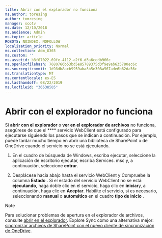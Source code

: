 ```yaml
---
title: Abrir con el explorador no funciona
ms.author: toresing
author: tomresing
manager: scotv
ms.date: 12/10/2018
ms.audience: Admin
ms.topic: article
ROBOTS: NOINDEX, NOFOLLOW
localization_priority: Normal
ms.collection: Adm_O365
ms.custom: ''
ms.assetid: b8f07022-69fe-4112-a2f6-d3a6cedb966c
ms.openlocfilehash: 7680766b53bd5e85789375d3f9e9ab635780ec6c
ms.sourcegitcommit: 1d98db8acb9959aba3b5e308a567ade6b62da56c
ms.translationtype: MT
ms.contentlocale: es-ES
ms.lasthandoff: 08/22/2019
ms.locfileid: "36538505"
---
```

# <a name="open-with-explorer-isnt-working"></a>Abrir con el explorador no funciona

Si **abrir con el explorador** o **ver en el explorador de archivos** no funciona, asegúrese de que el **** servicio WebClient está configurado para ejecutarse siguiendo los pasos que se indican a continuación. Por ejemplo, puede tardar mucho tiempo en abrir una biblioteca de SharePoint o de OneDrive cuando el servicio no se está ejecutando. 
  
1. En el cuadro de búsqueda de Windows, escriba ejecutar, seleccione la aplicación de escritorio ejecutar, escriba Services. msc y, a continuación, seleccione **entrar**.
    
2. Desplácese hacia abajo hasta el servicio WebClient y Compruebe la columna **Estado** . Si el estado del servicio WebClient no se está **ejecutando**, haga doble clic en el servicio, haga clic en **iniciar**y, a continuación, haga clic en **Aceptar**. Habilite el servicio, si es necesario, seleccionando **manual** o **automático** en el cuadro **tipo de inicio** . 
    
> [!NOTE]
> Para solucionar problemas de apertura en el explorador de archivos, consulte [abrir en el explorador](https://go.microsoft.com/fwlink/?linkid=871665). Explore Sync como una alternativa mejor: [sincronizar archivos de SharePoint con el nuevo cliente de sincronización de OneDrive](https://go.microsoft.com/fwlink/?linkid=871666). 
  


